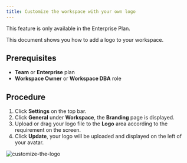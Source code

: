 ```yaml
---
title: Customize the workspace with your own logo
---
```


<HintBlock type="info">

This feature is only available in the Enterprise Plan.

</HintBlock>

This document shows you how to add a logo to your workspace.

## Prerequisites

- **Team** or **Enterprise** plan
- **Workspace Owner** or **Workspace DBA** role

## Procedure

1. Click **Settings** on the top bar.
2. Click **General** under **Workspace**, the **Branding** page is displayed.
3. Upload or drag your logo file to the **Logo** area according to the requirement on the screen.
4. Click **Update**, your logo will be uploaded and displayed on the left of your avatar.

![customize-the-logo](/content/docs/administration/customize-logo/customize-logo.webp)
